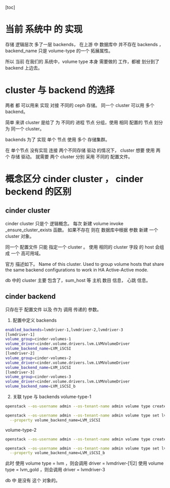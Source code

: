 [toc]
# 当前 系统中 的 实现
存储 逻辑层次 多了一层 backends， 
在上游 中 数据库中 并不存在 backends ， 
backend_name 只是 volume-type 的一个 拓展属性。

所以 当前 在我们的 系统中，volume type 本身 需要做的 工作，都被 划分到了 backend 上边去。

# cluster 与 backend 的选择
两者 都 可以用来 实现 对接 不同的 ceph 存储。
同一个 cluster 可以用 多个 backend。

简单 来讲 cluster 是给了 为 不同的 进程 节点 分组，使用 相同 配置的 节点 划分为 同一个 cluster。

backends 为了 实现 单个 节点 使用 多个 存储集群。

在 单个节点 没有实现 连接 两个不同存储 驱动 的情况下， cluster 想要 使用 两个 存储 驱动。 就需要 两个 cluster 分别 采用 不同的 配置文件。


# 概念区分 cinder cluster ， cinder beckend 的区别

## cinder cluster
cinder cluster 只是个 逻辑概念。
每次 新建 volume invoke _ensure_cluster_exists 函数。
如果不存在 则在 数据库中根据 参数 新建 一个 cluster 对象。

同一个 配置文件 只能 指定一个 cluster 。
使用  相同的 cluster 字段 的 host 会组成 一个 高可用域。

官方 描述如下。
Name of this cluster. Used to group volume hosts that share the same backend  configurations to work in HA Active-Active mode.

db 中的 cluster 主要 包含了，sum_host 等 主机 数目 信息， 心跳 信息。 

## cinder backend
只存在于 配置文件 以及 作为 调用 传递的 参数。

1. 配置中定义 backends
```bash
enabled_backends=lvmdriver-1,lvmdriver-2,lvmdriver-3
[lvmdriver-1]
volume_group=cinder-volumes-1
volume_driver=cinder.volume.drivers.lvm.LVMVolumeDriver
volume_backend_name=LVM_iSCSI
[lvmdriver-2]
volume_group=cinder-volumes-2
volume_driver=cinder.volume.drivers.lvm.LVMVolumeDriver
volume_backend_name=LVM_iSCSI
[lvmdriver-3]
volume_group=cinder-volumes-3
volume_driver=cinder.volume.drivers.lvm.LVMVolumeDriver
volume_backend_name=LVM_iSCSI_b
```

2. 关联 type 与 backends
volume-type-1
```bash
openstack --os-username admin --os-tenant-name admin volume type create lvm

openstack --os-username admin --os-tenant-name admin volume type set lvm \
  --property volume_backend_name=LVM_iSCSI

```

volume-type-2
```bash
openstack --os-username admin --os-tenant-name admin volume type create lvm_gold

openstack --os-username admin --os-tenant-name admin volume type set lvm_gold \
  --property volume_backend_name=LVM_iSCSI_b

```
此时 
使用 volume type = lvm ，则会调用 driver = lvmdriver-[1|2]
使用 volume type = lvm_gold ，则会调用 driver = lvmdriver-3


db 中 是没有 这个 对象的。


